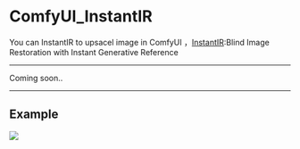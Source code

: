 # ComfyUI_InstantIR
You can InstantIR to upsacel image in ComfyUI ，[InstantIR](https://github.com/instantX-research/InstantIR):Blind Image Restoration with Instant Generative Reference

----

Coming soon..

----
 Example
----      
![](https://github.com/smthemex/ComfyUI_InstantIR/blob/main/example.png)
